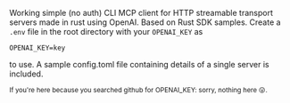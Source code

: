 Working simple (no auth) CLI MCP client for HTTP streamable transport servers made in rust using OpenAI. Based on Rust SDK samples. Create a `.env` file in the root directory with your `OPENAI_KEY` as

`OPENAI_KEY=key`

to use. A sample config.toml file containing details of a single server is included.


<sub>If you're here because you searched github for OPENAI_KEY: sorry, nothing here 😛. </sub>
